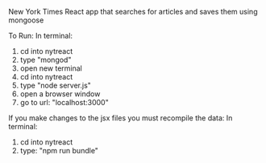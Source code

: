 New York Times React app that searches for articles and saves them using mongoose

To Run:
In terminal:
1. cd into nytreact
2. type "mongod"
3. open new terminal
4. cd into nytreact
5. type "node server.js"
6. open a browser window
7. go to url: "localhost:3000"

If you make changes to the jsx files you must recompile the data:
In terminal:
1. cd into nytreact
2. type: "npm run bundle"
